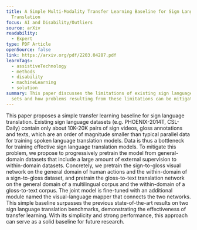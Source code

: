 ```yaml
---
title: A Simple Multi-Modality Transfer Learning Baseline for Sign Language
  Translation
focus: AI and Disability/Outliers
source: arXiv
readability:
  - Expert
type: PDF Article
openSource: false
link: https://arxiv.org/pdf/2203.04287.pdf
learnTags:
  - assistiveTechnology
  - methods
  - disability
  - machineLearning
  - solution
summary: This paper discusses the limitations of existing sign language data
  sets and how problems resulting from these limitations can be mitigated.
---
```

This paper proposes a simple transfer learning baseline for sign language translation. Existing sign language datasets (e.g. PHOENIX-2014T, CSL-Daily) contain only about 10K-20K pairs of sign videos, gloss annotations and texts, which are an order of magnitude smaller than typical parallel data for training spoken language translation models. Data is thus a bottleneck for training effective sign language translation models. To mitigate this problem, we propose to progressively pretrain the model from general-domain datasets that include a large amount of external supervision to within-domain datasets. Concretely, we pretrain the sign-to-gloss visual network on the general domain of human actions and the within-domain of a sign-to-gloss dataset, and pretrain the gloss-to-text translation network on the general domain of a multilingual corpus and the within-domain of a gloss-to-text corpus. The joint model is fine-tuned with an additional module named the visual-language mapper that connects the two networks. This simple baseline surpasses the previous state-of-the-art results on two sign language translation benchmarks, demonstrating the effectiveness of transfer learning. With its simplicity and strong performance, this approach can serve as a solid baseline for future research.